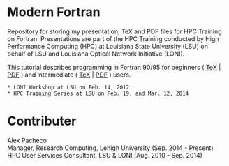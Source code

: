 # Modern Fortran
Repository for storing my presentation, TeX and PDF files for HPC 
Training on Fortran. Presentations are part of the HPC Training 
conducted by High Performance Computing (HPC) at Louisiana State 
University (LSU) on behalf of LSU and Louisiana Optical Network 
Initiative (LONI).  

This tutorial describes programming in Fortran 90/95 for beginners 
( [TeX](Fortran/Fortran1.tex) | [PDF](Fortran/Fortran2.pdf) ) and
intermediate ( [TeX](Fortran/Fortran2.tex) | 
[PDF](Fortran/Fortran2.pdf) ) users.

    * LONI Workshop at LSU on Feb. 14, 2012
    * HPC Training Series at LSU on Feb. 19, and Mar. 12, 2014

# Contributer
Alex Pacheco  
 Manager, Research Computing, Lehigh University (Sep. 2014 - Present)  
 HPC User Services Consultant, LSU & LONI (Aug. 2010 - Sep. 2014)
